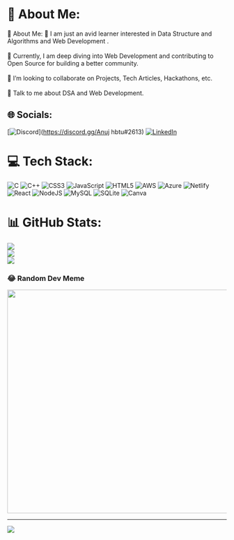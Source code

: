 # 💫 About Me:
💫 About Me: 🔭 I am just an avid learner interested in Data Structure and Algorithms and Web Development .<br><br>🌱 Currently, I am deep diving into Web Development and contributing to Open Source for building a better community.<br><br>👯 I’m looking to collaborate on Projects, Tech Articles, Hackathons, etc.<br><br>💬 Talk to me about DSA and Web Development.


## 🌐 Socials:
[![Discord](https://img.shields.io/badge/Discord-%237289DA.svg?logo=discord&logoColor=white)](https://discord.gg/Anuj hbtu#2613) [![LinkedIn](https://img.shields.io/badge/LinkedIn-%230077B5.svg?logo=linkedin&logoColor=white)](https://linkedin.com/in/anuj-kumar-singh-92b599214) 

# 💻 Tech Stack:
![C](https://img.shields.io/badge/c-%2300599C.svg?style=for-the-badge&logo=c&logoColor=white) ![C++](https://img.shields.io/badge/c++-%2300599C.svg?style=for-the-badge&logo=c%2B%2B&logoColor=white) ![CSS3](https://img.shields.io/badge/css3-%231572B6.svg?style=for-the-badge&logo=css3&logoColor=white) ![JavaScript](https://img.shields.io/badge/javascript-%23323330.svg?style=for-the-badge&logo=javascript&logoColor=%23F7DF1E) ![HTML5](https://img.shields.io/badge/html5-%23E34F26.svg?style=for-the-badge&logo=html5&logoColor=white) ![AWS](https://img.shields.io/badge/AWS-%23FF9900.svg?style=for-the-badge&logo=amazon-aws&logoColor=white) ![Azure](https://img.shields.io/badge/azure-%230072C6.svg?style=for-the-badge&logo=azure-devops&logoColor=white) ![Netlify](https://img.shields.io/badge/netlify-%23000000.svg?style=for-the-badge&logo=netlify&logoColor=#00C7B7) ![React](https://img.shields.io/badge/react-%2320232a.svg?style=for-the-badge&logo=react&logoColor=%2361DAFB) ![NodeJS](https://img.shields.io/badge/node.js-6DA55F?style=for-the-badge&logo=node.js&logoColor=white) ![MySQL](https://img.shields.io/badge/mysql-%2300f.svg?style=for-the-badge&logo=mysql&logoColor=white) ![SQLite](https://img.shields.io/badge/sqlite-%2307405e.svg?style=for-the-badge&logo=sqlite&logoColor=white) ![Canva](https://img.shields.io/badge/Canva-%2300C4CC.svg?style=for-the-badge&logo=Canva&logoColor=white)
# 📊 GitHub Stats:
![](https://github-readme-stats.vercel.app/api?username=Anujsingh7&theme=dark&hide_border=false&include_all_commits=false&count_private=false)<br/>
![](https://github-readme-streak-stats.herokuapp.com/?user=Anujsingh7&theme=dark&hide_border=false)<br/>
![](https://github-readme-stats.vercel.app/api/top-langs/?username=Anujsingh7&theme=dark&hide_border=false&include_all_commits=false&count_private=false&layout=compact)

### 😂 Random Dev Meme
<img src="https://rm.up.railway.app/" width="512px"/>

---
[![](https://visitcount.itsvg.in/api?id=Anujsingh7&icon=0&color=0)](https://visitcount.itsvg.in)

<!-- Proudly created with GPRM ( https://gprm.itsvg.in ) -->
